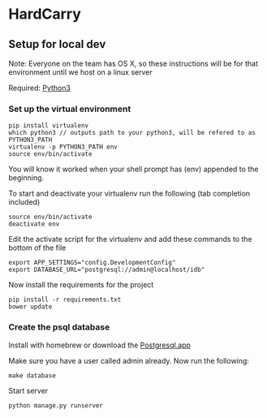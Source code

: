 # HardCarry

## Setup for local dev

Note: Everyone on the team has OS X, so these instructions will be for that environment until we host on a linux server

Required: [Python3](https://www.python.org/downloads/)

### Set up the virtual environment
```
pip install virtualenv
which python3 // outputs path to your python3, will be refered to as PYTHON3_PATH
virtualenv -p PYTHON3_PATH env
source env/bin/activate
```

You will know it worked when your shell prompt has (env) appended to the beginning.

To start and deactivate your virtualenv run the following (tab completion included)
```
source env/bin/activate
deactivate env
```

Edit the activate script for the virtualenv and add these commands to the bottom of the file
```
export APP_SETTINGS="config.DevelopmentConfig"
export DATABASE_URL="postgresql://admin@localhost/idb"
```

Now install the requirements for the project
```
pip install -r requirements.txt
bower update
```


### Create the psql database
Install with homebrew or download the [Postgresql.app](http://postgresapp.com/)

Make sure you have a user called admin already.
Now run the following:
```
make database
```

Start server
```
python manage.py runserver
```
